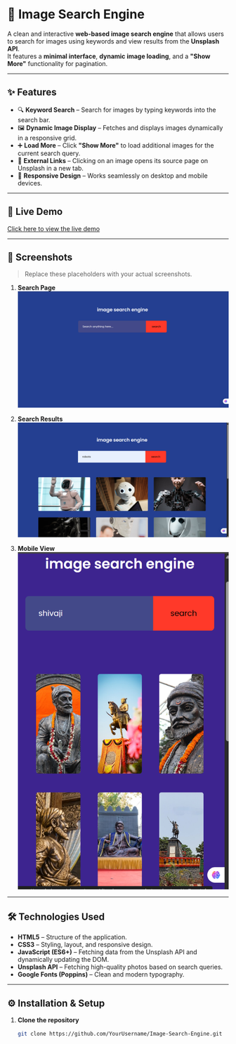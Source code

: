 # 📸 Image Search Engine

A clean and interactive **web-based image search engine** that allows users to search for images using keywords and view results from the **Unsplash API**.  
It features a **minimal interface**, **dynamic image loading**, and a **"Show More"** functionality for pagination.

---

## ✨ Features
- 🔍 **Keyword Search** – Search for images by typing keywords into the search bar.
- 🖼 **Dynamic Image Display** – Fetches and displays images dynamically in a responsive grid.
- ➕ **Load More** – Click **"Show More"** to load additional images for the current search query.
- 🔗 **External Links** – Clicking on an image opens its source page on Unsplash in a new tab.
- 📱 **Responsive Design** – Works seamlessly on desktop and mobile devices.

---

## 🚀 Live Demo
[Click here to view the live demo](https://cveerababu15.github.io/Text_2_Image/)  


---

## 📸 Screenshots
> Replace these placeholders with your actual screenshots.

1. **Search Page**  
   ![Search Page](frist.png)

2. **Search Results**  
   ![Search Results](searching.png)

3. **Mobile View**  
   ![Mobile View](mobile.png)

---

## 🛠 Technologies Used
- **HTML5** – Structure of the application.
- **CSS3** – Styling, layout, and responsive design.
- **JavaScript (ES6+)** – Fetching data from the Unsplash API and dynamically updating the DOM.
- **Unsplash API** – Fetching high-quality photos based on search queries.
- **Google Fonts (Poppins)** – Clean and modern typography.

---

## ⚙ Installation & Setup
1. **Clone the repository**
   ```bash
   git clone https://github.com/YourUsername/Image-Search-Engine.git
